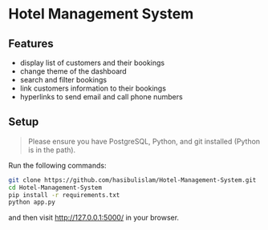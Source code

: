 # Hotel Management System

## Features

- display list of customers and their bookings
- change theme of the dashboard
- search and filter bookings
- link customers information to their bookings
- hyperlinks to send email and call phone numbers

## Setup

> Please ensure you have PostgreSQL, Python, and git installed (Python is in the path).

Run the following commands:
```bash
git clone https://github.com/hasibulislam/Hotel-Management-System.git
cd Hotel-Management-System
pip install -r requirements.txt
python app.py
```

and then visit http://127.0.0.1:5000/ in your browser.

